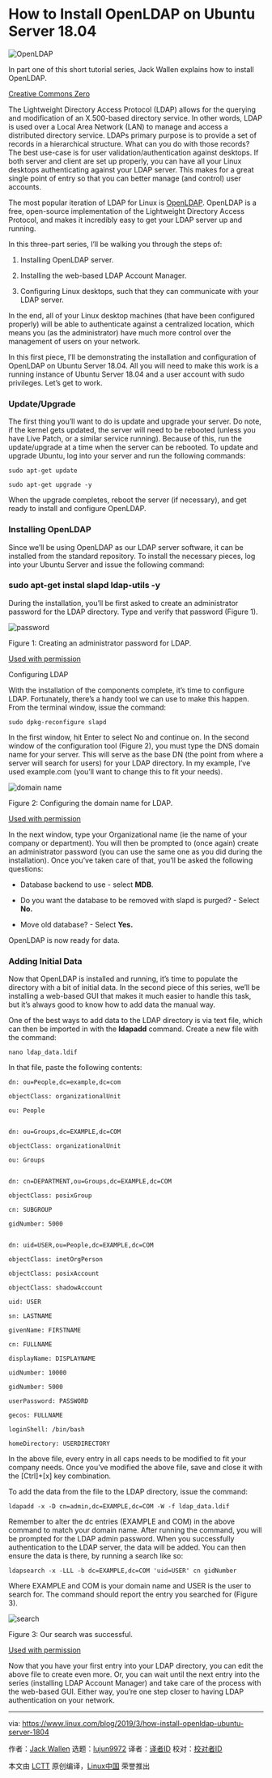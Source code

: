 [#]: collector: (lujun9972)
[#]: translator: ( )
[#]: reviewer: ( )
[#]: publisher: ( )
[#]: url: ( )
[#]: subject: (How to Install OpenLDAP on Ubuntu Server 18.04)
[#]: via: (https://www.linux.com/blog/2019/3/how-install-openldap-ubuntu-server-1804)
[#]: author: (Jack Wallen https://www.linux.com/users/jlwallen)

How to Install OpenLDAP on Ubuntu Server 18.04
======

![OpenLDAP][1]

In part one of this short tutorial series, Jack Wallen explains how to install OpenLDAP.

[Creative Commons Zero][2]

The Lightweight Directory Access Protocol (LDAP) allows for the querying and modification of an X.500-based directory service. In other words, LDAP is used over a Local Area Network (LAN) to manage and access a distributed directory service. LDAPs primary purpose is to provide a set of records in a hierarchical structure. What can you do with those records? The best use-case is for user validation/authentication against desktops. If both server and client are set up properly, you can have all your Linux desktops authenticating against your LDAP server. This makes for a great single point of entry so that you can better manage (and control) user accounts.

The most popular iteration of LDAP for Linux is [OpenLDAP][3]. OpenLDAP is a free, open-source implementation of the Lightweight Directory Access Protocol, and makes it incredibly easy to get your LDAP server up and running.

In this three-part series, I’ll be walking you through the steps of:

  1. Installing OpenLDAP server.

  2. Installing the web-based LDAP Account Manager.

  3. Configuring Linux desktops, such that they can communicate with your LDAP server.




In the end, all of your Linux desktop machines (that have been configured properly) will be able to authenticate against a centralized location, which means you (as the administrator) have much more control over the management of users on your network.

In this first piece, I’ll be demonstrating the installation and configuration of OpenLDAP on Ubuntu Server 18.04. All you will need to make this work is a running instance of Ubuntu Server 18.04 and a user account with sudo privileges.
Let’s get to work.

### Update/Upgrade

The first thing you’ll want to do is update and upgrade your server. Do note, if the kernel gets updated, the server will need to be rebooted (unless you have Live Patch, or a similar service running). Because of this, run the update/upgrade at a time when the server can be rebooted.
To update and upgrade Ubuntu, log into your server and run the following commands:

```
sudo apt-get update

sudo apt-get upgrade -y
```

When the upgrade completes, reboot the server (if necessary), and get ready to install and configure OpenLDAP.

### Installing OpenLDAP

Since we’ll be using OpenLDAP as our LDAP server software, it can be installed from the standard repository. To install the necessary pieces, log into your Ubuntu Server and issue the following command:

### sudo apt-get instal slapd ldap-utils -y

During the installation, you’ll be first asked to create an administrator password for the LDAP directory. Type and verify that password (Figure 1).

![password][4]

Figure 1: Creating an administrator password for LDAP.

[Used with permission][5]

Configuring LDAP

With the installation of the components complete, it’s time to configure LDAP. Fortunately, there’s a handy tool we can use to make this happen. From the terminal window, issue the command:

```
sudo dpkg-reconfigure slapd
```

In the first window, hit Enter to select No and continue on. In the second window of the configuration tool (Figure 2), you must type the DNS domain name for your server. This will serve as the base DN (the point from where a server will search for users) for your LDAP directory. In my example, I’ve used example.com (you’ll want to change this to fit your needs).

![domain name][6]

Figure 2: Configuring the domain name for LDAP.

[Used with permission][5]

In the next window, type your Organizational name (ie the name of your company or department). You will then be prompted to (once again) create an administrator password (you can use the same one as you did during the installation). Once you’ve taken care of that, you’ll be asked the following questions:

  * Database backend to use - select **MDB**.

  * Do you want the database to be removed with slapd is purged? - Select **No.**

  * Move old database? - Select **Yes.**




OpenLDAP is now ready for data.

### Adding Initial Data

Now that OpenLDAP is installed and running, it’s time to populate the directory with a bit of initial data. In the second piece of this series, we’ll be installing a web-based GUI that makes it much easier to handle this task, but it’s always good to know how to add data the manual way.

One of the best ways to add data to the LDAP directory is via text file, which can then be imported in with the __ldapadd__ command. Create a new file with the command:

```
nano ldap_data.ldif
```

In that file, paste the following contents:

```
dn: ou=People,dc=example,dc=com

objectClass: organizationalUnit

ou: People


dn: ou=Groups,dc=EXAMPLE,dc=COM

objectClass: organizationalUnit

ou: Groups


dn: cn=DEPARTMENT,ou=Groups,dc=EXAMPLE,dc=COM

objectClass: posixGroup

cn: SUBGROUP

gidNumber: 5000


dn: uid=USER,ou=People,dc=EXAMPLE,dc=COM

objectClass: inetOrgPerson

objectClass: posixAccount

objectClass: shadowAccount

uid: USER

sn: LASTNAME

givenName: FIRSTNAME

cn: FULLNAME

displayName: DISPLAYNAME

uidNumber: 10000

gidNumber: 5000

userPassword: PASSWORD

gecos: FULLNAME

loginShell: /bin/bash

homeDirectory: USERDIRECTORY
```

In the above file, every entry in all caps needs to be modified to fit your company needs. Once you’ve modified the above file, save and close it with the [Ctrl]+[x] key combination.

To add the data from the file to the LDAP directory, issue the command:

```
ldapadd -x -D cn=admin,dc=EXAMPLE,dc=COM -W -f ldap_data.ldif
```

Remember to alter the dc entries (EXAMPLE and COM) in the above command to match your domain name. After running the command, you will be prompted for the LDAP admin password. When you successfully authentication to the LDAP server, the data will be added. You can then ensure the data is there, by running a search like so:

```
ldapsearch -x -LLL -b dc=EXAMPLE,dc=COM 'uid=USER' cn gidNumber
```

Where EXAMPLE and COM is your domain name and USER is the user to search for. The command should report the entry you searched for (Figure 3).

![search][7]

Figure 3: Our search was successful.

[Used with permission][5]

Now that you have your first entry into your LDAP directory, you can edit the above file to create even more. Or, you can wait until the next entry into the series (installing LDAP Account Manager) and take care of the process with the web-based GUI. Either way, you’re one step closer to having LDAP authentication on your network.

--------------------------------------------------------------------------------

via: https://www.linux.com/blog/2019/3/how-install-openldap-ubuntu-server-1804

作者：[Jack Wallen][a]
选题：[lujun9972][b]
译者：[译者ID](https://github.com/译者ID)
校对：[校对者ID](https://github.com/校对者ID)

本文由 [LCTT](https://github.com/LCTT/TranslateProject) 原创编译，[Linux中国](https://linux.cn/) 荣誉推出

[a]: https://www.linux.com/users/jlwallen
[b]: https://github.com/lujun9972
[1]: https://www.linux.com/sites/lcom/files/styles/rendered_file/public/ldap.png?itok=r9viT8n6 (OpenLDAP)
[2]: /LICENSES/CATEGORY/CREATIVE-COMMONS-ZERO
[3]: https://www.openldap.org/
[4]: https://www.linux.com/sites/lcom/files/styles/rendered_file/public/ldap_1.jpg?itok=vbWScztB (password)
[5]: /LICENSES/CATEGORY/USED-PERMISSION
[6]: https://www.linux.com/sites/lcom/files/styles/rendered_file/public/ldap_2.jpg?itok=10CSCm6Z (domain name)
[7]: https://www.linux.com/sites/lcom/files/styles/rendered_file/public/ldap_3.jpg?itok=df2Y65Dv (search)
